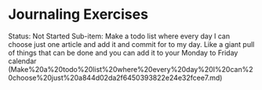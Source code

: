 # Journaling Exercises

Status: Not Started
Sub-item: Make a todo list where every day I can choose just one article and add it and commit for to my day. Like a giant pull of things that can be done and you can add it to your Monday to Friday calendar (Make%20a%20todo%20list%20where%20every%20day%20I%20can%20choose%20just%20a844d02da2f6450393822e24e32fcee7.md)